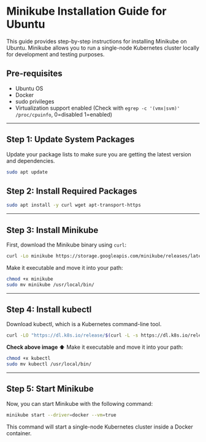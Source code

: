 # Minikube Installation Guide for Ubuntu
This guide provides step-by-step instructions for installing Minikube on Ubuntu. Minikube allows you to run a single-node Kubernetes cluster locally for development and testing purposes.

## Pre-requisites

* Ubuntu OS
* Docker
* sudo privileges
* Virtualization support enabled (Check with `egrep -c '(vmx|svm)' /proc/cpuinfo`, 0=disabled 1=enabled) 

---

## Step 1: Update System Packages

Update your package lists to make sure you are getting the latest version and dependencies.
```bash
sudo apt update
```


## Step 2: Install Required Packages

```bash
sudo apt install -y curl wget apt-transport-https
```

---

## Step 3: Install Minikube

First, download the Minikube binary using `curl`:
```bash
curl -Lo minikube https://storage.googleapis.com/minikube/releases/latest/minikube-linux-amd64
```

Make it executable and move it into your path:
```bash
chmod +x minikube
sudo mv minikube /usr/local/bin/
```

---

## Step 4: Install kubectl

Download kubectl, which is a Kubernetes command-line tool.
```bash
curl -LO "https://dl.k8s.io/release/$(curl -L -s https://dl.k8s.io/release/stable.txt)/bin/linux/amd64/kubectl"
```
**Check above image ⬆️**
Make it executable and move it into your path:
```bash
chmod +x kubectl
sudo mv kubectl /usr/local/bin/
```


---

## Step 5: Start Minikube

Now, you can start Minikube with the following command:

```bash
minikube start --driver=docker --vm=true 
```

This command will start a single-node Kubernetes cluster inside a Docker container.
